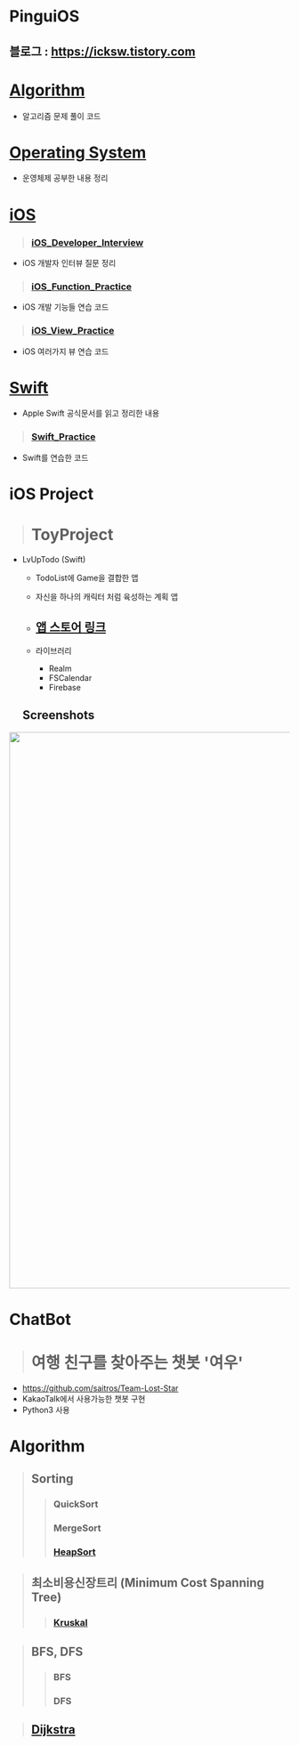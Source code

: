 # PinguiOS
## 블로그 : https://icksw.tistory.com

# [Algorithm](https://github.com/jaicoco/iOS_Study/tree/master/Algorithm)
 - 알고리즘 문제 풀이 코드
 
# [Operating System](https://github.com/jaicoco/iOS_Study/tree/master/Operating_System)
 - 운영체제 공부한 내용 정리

# [iOS](https://github.com/jaicoco/iOS_Study/tree/master/iOS)
 > ### [iOS_Developer_Interview](https://github.com/jaicoco/iOS_Study/tree/master/iOS/iOS_Developer_Interview)
  - iOS 개발자 인터뷰 질문 정리
 > ### [iOS_Function_Practice](https://github.com/jaicoco/iOS_Study/tree/master/iOS/iOS_Funtion_Practice)
  - iOS 개발 기능들 연습 코드
 > ### [iOS_View_Practice](https://github.com/jaicoco/iOS_Study/tree/master/iOS/iOS_View_Practice)
  - iOS 여러가지 뷰 연습 코드
  
# [Swift](https://github.com/jaicoco/iOS_Study/tree/master/Swift)
 - Apple Swift 공식문서를 읽고 정리한 내용
 > ### [Swift_Practice](https://github.com/jaicoco/iOS_Study/tree/master/Swift/Swift_Practice)
  - Swift를 연습한 코드

# iOS Project
> # ToyProject
 - LvUpTodo (Swift)
   - TodoList에 Game을 결합한 앱
   - 자신을 하나의 캐릭터 처럼 육성하는 계획 앱
   - ## [앱 스토어 링크](https://apps.apple.com/kr/app/lvup-todo-레벨을-올리는-todo-list/id1537835629)
   
   - 라이브러리
     - Realm
     - FSCalendar
     - Firebase
   
   Screenshots
   -----------
  <div>
 <img width = "1000" src="https://user-images.githubusercontent.com/43135067/97694374-cd5a1d00-1ae5-11eb-81dd-81d4bf567116.png">
 </div>
 

# ChatBot
> # 여행 친구를 찾아주는 챗봇 '여우'
 - https://github.com/saitros/Team-Lost-Star
  - KakaoTalk에서 사용가능한 챗봇 구현
  - Python3 사용

# Algorithm
> ## Sorting
>> ### QuickSort
>> ### MergeSort
>> ### [HeapSort](https://icksw.tistory.com/91?category=885659)

> ## 최소비용신장트리 (Minimum Cost Spanning Tree)
>> ### [Kruskal](https://icksw.tistory.com/97?category=885659)

> ## BFS, DFS
>> ### BFS
>> ### DFS

> ## [Dijkstra](https://icksw.tistory.com/94?category=885659)

